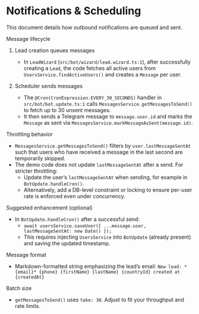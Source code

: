 # Notifications & Scheduling

This document details how outbound notifications are queued and sent.

Message lifecycle

1) Lead creation queues messages
   - In `LeadWizard` (`src/bot/wizard/lead.wizard.ts:1`), after successfully creating a `Lead`, the code fetches all active users from `UsersService.findActiveUsers()` and creates a `Message` per user.

2) Scheduler sends messages
   - The `@Cron(CronExpression.EVERY_30_SECONDS)` handler in `src/bot/bot.update.ts:1` calls `MessagesService.getMessagesToSend()` to fetch up to 30 unsent messages.
   - It then sends a Telegram message to `message.user.id` and marks the `Message` as sent via `MessagesService.markMessageAsSent(message.id)`.

Throttling behavior

- `MessagesService.getMessagesToSend()` filters by `user.lastMessageSentAt` such that users who have received a message in the last second are temporarily skipped.
- The demo code does not update `lastMessageSentAt` after a send. For stricter throttling:
  - Update the user’s `lastMessageSentAt` when sending, for example in `BotUpdate.handleCron()`.
  - Alternatively, add a DB-level constraint or locking to ensure per-user rate is enforced even under concurrency.

Suggested enhancement (optional)

- In `BotUpdate.handleCron()` after a successful send:
  - `await usersService.saveUser({ ...message.user, lastMessageSentAt: new Date() });`
  - This requires injecting `UsersService` into `BotUpdate` (already present) and saving the updated timestamp.

Message format

- Markdown-formatted string emphasizing the lead’s email:
  `New lead: *{email}* {phone} {firstName} {lastName} {countryId} created at {createdAt}`

Batch size

- `getMessagesToSend()` uses `take: 30`. Adjust to fit your throughput and rate limits.

